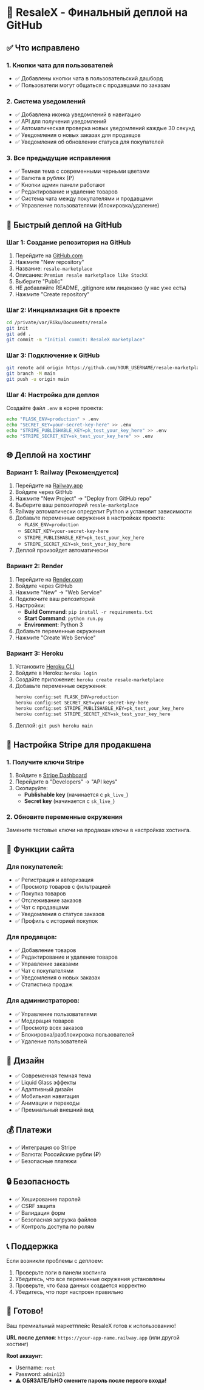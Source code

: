 # 🚀 ResaleX - Финальный деплой на GitHub

## ✅ Что исправлено

### 1. Кнопки чата для пользователей
- ✅ Добавлены кнопки чата в пользовательский дашборд
- ✅ Пользователи могут общаться с продавцами по заказам

### 2. Система уведомлений
- ✅ Добавлена иконка уведомлений в навигацию
- ✅ API для получения уведомлений
- ✅ Автоматическая проверка новых уведомлений каждые 30 секунд
- ✅ Уведомления о новых заказах для продавцов
- ✅ Уведомления об обновлении статуса для покупателей

### 3. Все предыдущие исправления
- ✅ Темная тема с современными черными цветами
- ✅ Валюта в рублях (₽)
- ✅ Кнопки админ панели работают
- ✅ Редактирование и удаление товаров
- ✅ Система чата между покупателями и продавцами
- ✅ Управление пользователями (блокировка/удаление)

## 🚀 Быстрый деплой на GitHub

### Шаг 1: Создание репозитория на GitHub
1. Перейдите на [GitHub.com](https://github.com)
2. Нажмите "New repository"
3. Название: `resale-marketplace`
4. Описание: `Premium resale marketplace like StockX`
5. Выберите "Public"
6. НЕ добавляйте README, .gitignore или лицензию (у нас уже есть)
7. Нажмите "Create repository"

### Шаг 2: Инициализация Git в проекте
```bash
cd /private/var/Riku/Documents/resale
git init
git add .
git commit -m "Initial commit: ResaleX marketplace"
```

### Шаг 3: Подключение к GitHub
```bash
git remote add origin https://github.com/YOUR_USERNAME/resale-marketplace.git
git branch -M main
git push -u origin main
```

### Шаг 4: Настройка для деплоя
Создайте файл `.env` в корне проекта:
```bash
echo "FLASK_ENV=production" > .env
echo "SECRET_KEY=your-secret-key-here" >> .env
echo "STRIPE_PUBLISHABLE_KEY=pk_test_your_key_here" >> .env
echo "STRIPE_SECRET_KEY=sk_test_your_key_here" >> .env
```

## 🌐 Деплой на хостинг

### Вариант 1: Railway (Рекомендуется)
1. Перейдите на [Railway.app](https://railway.app)
2. Войдите через GitHub
3. Нажмите "New Project" → "Deploy from GitHub repo"
4. Выберите ваш репозиторий `resale-marketplace`
5. Railway автоматически определит Python и установит зависимости
6. Добавьте переменные окружения в настройках проекта:
   - `FLASK_ENV=production`
   - `SECRET_KEY=your-secret-key-here`
   - `STRIPE_PUBLISHABLE_KEY=pk_test_your_key_here`
   - `STRIPE_SECRET_KEY=sk_test_your_key_here`
7. Деплой произойдет автоматически

### Вариант 2: Render
1. Перейдите на [Render.com](https://render.com)
2. Войдите через GitHub
3. Нажмите "New" → "Web Service"
4. Подключите ваш репозиторий
5. Настройки:
   - **Build Command**: `pip install -r requirements.txt`
   - **Start Command**: `python run.py`
   - **Environment**: Python 3
6. Добавьте переменные окружения
7. Нажмите "Create Web Service"

### Вариант 3: Heroku
1. Установите [Heroku CLI](https://devcenter.heroku.com/articles/heroku-cli)
2. Войдите в Heroku: `heroku login`
3. Создайте приложение: `heroku create resale-marketplace`
4. Добавьте переменные окружения:
   ```bash
   heroku config:set FLASK_ENV=production
   heroku config:set SECRET_KEY=your-secret-key-here
   heroku config:set STRIPE_PUBLISHABLE_KEY=pk_test_your_key_here
   heroku config:set STRIPE_SECRET_KEY=sk_test_your_key_here
   ```
5. Деплой: `git push heroku main`

## 🔧 Настройка Stripe для продакшена

### 1. Получите ключи Stripe
1. Войдите в [Stripe Dashboard](https://dashboard.stripe.com)
2. Перейдите в "Developers" → "API keys"
3. Скопируйте:
   - **Publishable key** (начинается с `pk_live_`)
   - **Secret key** (начинается с `sk_live_`)

### 2. Обновите переменные окружения
Замените тестовые ключи на продакшн ключи в настройках хостинга.

## 📱 Функции сайта

### Для покупателей:
- ✅ Регистрация и авторизация
- ✅ Просмотр товаров с фильтрацией
- ✅ Покупка товаров
- ✅ Отслеживание заказов
- ✅ Чат с продавцами
- ✅ Уведомления о статусе заказов
- ✅ Профиль с историей покупок

### Для продавцов:
- ✅ Добавление товаров
- ✅ Редактирование и удаление товаров
- ✅ Управление заказами
- ✅ Чат с покупателями
- ✅ Уведомления о новых заказах
- ✅ Статистика продаж

### Для администраторов:
- ✅ Управление пользователями
- ✅ Модерация товаров
- ✅ Просмотр всех заказов
- ✅ Блокировка/разблокировка пользователей
- ✅ Удаление пользователей

## 🎨 Дизайн
- ✅ Современная темная тема
- ✅ Liquid Glass эффекты
- ✅ Адаптивный дизайн
- ✅ Мобильная навигация
- ✅ Анимации и переходы
- ✅ Премиальный внешний вид

## 💰 Платежи
- ✅ Интеграция со Stripe
- ✅ Валюта: Российские рубли (₽)
- ✅ Безопасные платежи

## 🔒 Безопасность
- ✅ Хеширование паролей
- ✅ CSRF защита
- ✅ Валидация форм
- ✅ Безопасная загрузка файлов
- ✅ Контроль доступа по ролям

## 📞 Поддержка
Если возникли проблемы с деплоем:
1. Проверьте логи в панели хостинга
2. Убедитесь, что все переменные окружения установлены
3. Проверьте, что база данных создается корректно
4. Убедитесь, что порт настроен правильно

## 🎉 Готово!
Ваш премиальный маркетплейс ResaleX готов к использованию!

**URL после деплоя**: `https://your-app-name.railway.app` (или другой хостинг)

**Root аккаунт**:
- Username: `root`
- Password: `admin123`
- ⚠️ **ОБЯЗАТЕЛЬНО смените пароль после первого входа!**
